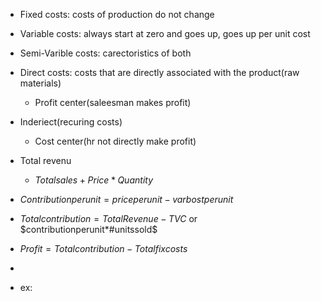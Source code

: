  - Fixed costs: costs of production do not change
 - Variable costs: always start at zero and goes up, goes up per unit cost
 - Semi-Varible costs: carectoristics of both
 - Direct costs: costs that are directly associated with the product(raw materials)
	 -	 Profit center(saleesman makes profit)	
 -	Inderiect(recuring costs)
	 - Cost center(hr not directly make profit)
 - Total revenu
	 - $Totalsales+Price*Quantity$
 - $Contribution per unit = priceperunit-varbostperunit$
 - $Totalcontribution=TotalRevenue-TVC$ or $contributionperunit*#unitssold$
 - $Profit=Totalcontribution-Totalfixcosts$
 - 



 - ex:
<!--stackedit_data:
eyJoaXN0b3J5IjpbLTE4MTAwNzA1NTksLTc0MDE5ODI3OCwzNz
UzMTQ2OTJdfQ==
-->